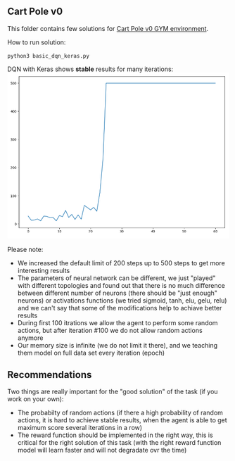 Cart Pole v0
------------

This folder contains few solutions for [Cart Pole v0 GYM environment](https://gym.openai.com/docs/).

How to run solution:
```commandline
python3 basic_dqn_keras.py
```

DQN with Keras shows **stable** results for many iterations:
![CartPole0 Keras Results](../imgs/cart_pole_0_keras_results.png)

Please note: 
- We increased the default limit of 200 steps up to 500 steps to get more interesting results
- The parameters of neural network can be different, we just "played" with different topologies 
and found out that there is no much difference between different number of neurons
(there should be "just enough" neurons) or activations functions (we tried sigmoid, tanh,
elu, gelu, relu) and we can't say that some of the modifications help to achiave better results
- During first 100 itrations we allow the agent to perform some random actions,
but after iteration #100 we do not allow random actions anymore
- Our memory size is infinite (we do not limit it there), and we teaching them model 
on full data set every iteration (epoch)

Recommendations
---------------
Two things are really important for the "good solution" of the task (if you work on your own):
- The probabilty of random actions (if there a high probability of random actions,
it is hard to achieve stable results, when the agent is able to get maximum score several iterations in a row)
- The reward function should be implemented in the right way, this is critical for the right solution of this task
  (with the right reward function model will learn faster and will not degradate ovr the time)
